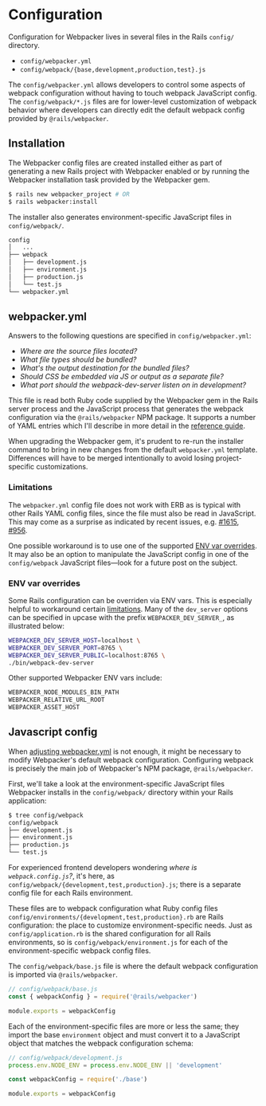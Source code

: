 # Configuration

Configuration for Webpacker lives in several files in the Rails `config/` directory.

- `config/webpacker.yml`
- `config/webpack/{base,development,production,test}.js`

The `config/webpacker.yml` allows developers to control some aspects of webpack configuration without having to touch webpack JavaScript config. The `config/webpack/*.js` files are for lower-level customization of webpack behavior where developers can directly edit the default webpack config provided by `@rails/webpacker`.

## Installation

The Webpacker config files are created installed either as part of generating a new Rails project with Webpacker enabled or by running the Webpacker installation task provided by the Webpacker gem.

```sh
$ rails new webpacker_project # OR
$ rails webpacker:install
```

The installer also generates environment-specific JavaScript files in `config/webpack/`.

```sh
config
│   ...
├── webpack
│   ├── development.js
│   ├── environment.js
│   ├── production.js
│   └── test.js
└── webpacker.yml
```

## webpacker.yml

Answers to the following questions are specified in `config/webpacker.yml`:

- _Where are the source files located?_
- _What file types should be bundled?_
- _What's the output destination for the bundled files?_
- _Should CSS be embedded via JS or output as a separate file?_
- _What port should the webpack-dev-server listen on in development?_

This file is read both Ruby code supplied by the Webpacker gem in the Rails server process and the JavaScript process that generates the webpack configuration via the `@rails/webpacker` NPM package. It supports a number of YAML entries which I'll describe in more detail in the [reference guide](#reference-guide).

When upgrading the Webpacker gem, it's prudent to re-run the installer command to bring in new changes from the default `webpacker.yml` template. Differences will have to be merged intentionally to avoid losing project-specific customizations.

### Limitations

The `webpacker.yml` config file does not work with ERB as is typical with other Rails YAML config files, since the file must also be read in JavaScript. This may come as a surprise as indicated by recent issues, e.g. [#1615](https://github.com/rails/webpacker/issues/1615), [#956](https://github.com/rails/webpacker/issues/956).

One possible workaround is to use one of the supported [ENV var overrides](#env-var-overrides). It may also be an option to manipulate the JavaScript config in one of the `config/webpack` JavaScript files—look for a future post on the subject.

### ENV var overrides

Some Rails configuration can be overriden via ENV vars. This is especially helpful to workaround certain [limitations](#limitations). Many of the `dev_server` options can be specified in upcase with the prefix `WEBPACKER_DEV_SERVER_`, as illustrated below:

```sh
WEBPACKER_DEV_SERVER_HOST=localhost \
WEBPACKER_DEV_SERVER_PORT=8765 \
WEBPACKER_DEV_SERVER_PUBLIC=localhost:8765 \
./bin/webpack-dev-server
```

Other supported Webpacker ENV vars include:

```sh
WEBPACKER_NODE_MODULES_BIN_PATH
WEBPACKER_RELATIVE_URL_ROOT
WEBPACKER_ASSET_HOST
```

## Javascript config

When [adjusting webpacker.yml](/blog/how-to-use-webpacker-yml.html) is not enough, it might be necessary to modify Webpacker's default webpack configuration. Configuring webpack is precisely the main job of Webpacker's NPM package, `@rails/webpacker`.

First, we'll take a look at the environment-specific JavaScript files Webpacker installs in the `config/webpack/` directory within your Rails application:

```sh
$ tree config/webpack
config/webpack
├── development.js
├── environment.js
├── production.js
└── test.js
```

For experienced frontend developers wondering _where is `webpack.config.js`?_, it's here, as `config/webpack/{development,test,production}.js`; there is a separate config file for each Rails environment.

These files are to webpack configuration what Ruby config files `config/environments/{development,test,production}.rb` are Rails configuration: the place to customize environment-specific needs. Just as `config/application.rb` is the shared configuration for all Rails environments, so is `config/webpack/environment.js` for each of the environment-specific webpack config files.

The `config/webpack/base.js` file is where the default webpack configuration is imported via `@rails/webpacker`.

```javascript
// config/webpack/base.js
const { webpackConfig } = require('@rails/webpacker')

module.exports = webpackConfig
```

Each of the environment-specific files are more or less the same; they import the base `environment` object and must convert it to a JavaScript object that matches the webpack configuration schema:

```javascript
// config/webpack/development.js
process.env.NODE_ENV = process.env.NODE_ENV || 'development'

const webpackConfig = require('./base')

module.exports = webpackConfig
```
